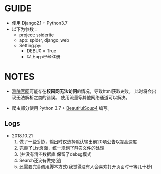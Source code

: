 # GUIDE

*   使用 Django2.1 + Python3.7
*   以下为参数：
    *   project: spiderite
    *   app: spider, django_web
    *   Setting.py:
        *   DEBUG = True
        *   以上app已经注册




# NOTES

*   [测院官网][site]可能存在**校园网无法访问**的情况，导致html获取失败。
    此时将会出现无法解析之类的错误。
    使用流量等其他网络通道可以解决。

    [site]: <http://main.sgg.whu.edu.cn/>

*   爬虫部分使用 Python 3.7 + [BeautifulSoup4](https://www.crummy.com/software/BeautifulSoup/) 编写。


## Logs

*   2018.10.21 
       1. 做了一些妥协，输出时仅选择默认输出前20项公告以提高速度
       2. 完善了List页面，统一规划了静态文件的处理
       3. (并没有清空数据库 保留了debug模式
       4. Search还没有做完(逃
       5. 还需要完善调用脚本方式(我觉得没有人会喜欢打开页面时干等几十秒)
